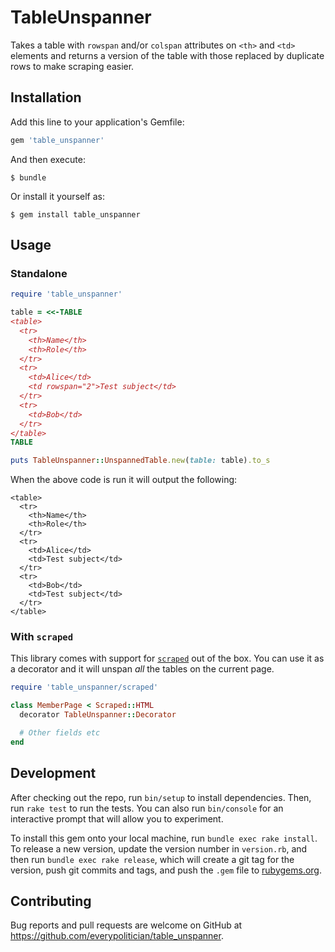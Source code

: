 # TableUnspanner

Takes a table with `rowspan` and/or `colspan` attributes on `<th>` and `<td>`
elements and returns a version of the table with those replaced by duplicate
rows to make scraping easier.

## Installation

Add this line to your application's Gemfile:

```ruby
gem 'table_unspanner'
```

And then execute:

    $ bundle

Or install it yourself as:

    $ gem install table_unspanner

## Usage

### Standalone

```ruby
require 'table_unspanner'

table = <<-TABLE
<table>
  <tr>
    <th>Name</th>
    <th>Role</th>
  </tr>
  <tr>
    <td>Alice</td>
    <td rowspan="2">Test subject</td>
  </tr>
  <tr>
    <td>Bob</td>
  </tr>
</table>
TABLE

puts TableUnspanner::UnspannedTable.new(table: table).to_s
```

When the above code is run it will output the following:

    <table>
      <tr>
        <th>Name</th>
        <th>Role</th>
      </tr>
      <tr>
        <td>Alice</td>
        <td>Test subject</td>
      </tr>
      <tr>
        <td>Bob</td>
        <td>Test subject</td>
      </tr>
    </table>

### With `scraped`

This library comes with support for
[`scraped`](https://github.com/everypolitician/scraped) out of the box. You can
use it as a decorator and it will unspan _all_ the tables on the current page.

```ruby
require 'table_unspanner/scraped'

class MemberPage < Scraped::HTML
  decorator TableUnspanner::Decorator

  # Other fields etc
end
```

## Development

After checking out the repo, run `bin/setup` to install dependencies. Then, run `rake test` to run the tests. You can also run `bin/console` for an interactive prompt that will allow you to experiment.

To install this gem onto your local machine, run `bundle exec rake install`. To release a new version, update the version number in `version.rb`, and then run `bundle exec rake release`, which will create a git tag for the version, push git commits and tags, and push the `.gem` file to [rubygems.org](https://rubygems.org).

## Contributing

Bug reports and pull requests are welcome on GitHub at https://github.com/everypolitician/table_unspanner.

